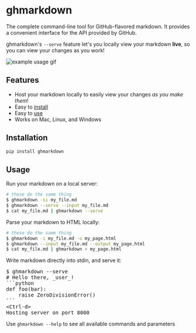 # ghmarkdown
The complete command-line tool for GitHub-flavored markdown. It provides a convenient interface for the API provided by GitHub.

ghmarkdown's `--serve` feature let's you locally view your markdown __live__, so you can view your changes as you work!

![example usage gif](http://i.imgur.com/WUCWpOM.gif)

## Features

- Host your markdown locally to easily view your changes _as you make them_!
- Easy to [install](#installation)
- Easy to [use](#usage)
- Works on Mac, Linux, and Windows

## Installation
```bash
pip install ghmarkdown
```

## Usage
Run your markdown on a local server:
```bash
# these do the same thing
$ ghmarkdown -si my_file.md
$ ghmarkdown --serve --input my_file.md
$ cat my_file.md | ghmarkdown --serve
```

Parse your markdown to HTML locally:
```bash
# these do the same thing
$ ghmarkdown -i my_file.md -o my_page.html
$ ghmarkdown --input my_file.md --output my_page.html
$ cat my_file.md | ghmarkdown > my_page.html
```

Write markdown directly into stdin, and serve it:

<pre>
$ ghmarkdown --serve
# Hello there, _user_!
```python
def foo(bar):
    raise ZeroDivisionError()
```
&lt;Ctrl-d&gt;
Hosting server on port 8000
</pre>


Use `ghmarkdown --help` to see all available commands and parameters

